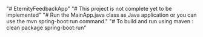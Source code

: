 "# EternityFeedbackApp" 
"# This project is not complete yet to be implemented"
"# Run the MainApp.java class as Java application or you can use the mvn spring-boot:run command."
"# To build and run using maven : clean package spring-boot:run"